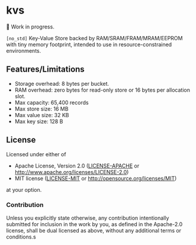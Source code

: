 # kvs

🚧 Work in progress.

`[no_std]` Key-Value Store backed by RAM/SRAM/FRAM/MRAM/EEPROM with tiny memory footprint, intended to use in resource-constrained environments.

## Features/Limitations

* Storage overhead: 8 bytes per bucket.
* RAM overhead: zero bytes for read-only store or 16 bytes per allocation slot.
* Max capacity: 65,400 records
* Max store size: 16 MB
* Max value size: 32 KB
* Max key size: 128 B

## License

Licensed under either of

- Apache License, Version 2.0 ([LICENSE-APACHE](LICENSE-APACHE) or
  http://www.apache.org/licenses/LICENSE-2.0)
- MIT license ([LICENSE-MIT](LICENSE-MIT) or http://opensource.org/licenses/MIT)

at your option.

### Contribution

Unless you explicitly state otherwise, any contribution intentionally submitted
for inclusion in the work by you, as defined in the Apache-2.0 license, shall be
dual licensed as above, without any additional terms or conditions.s
